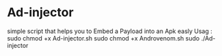 # Ad-injector
simple script that helps you to Embed a Payload into an Apk easly 
Usag :
     sudo chmod +x Ad-injector.sh
     sudo chmod +x Androvenom.sh
     sudo ./Ad-injector
